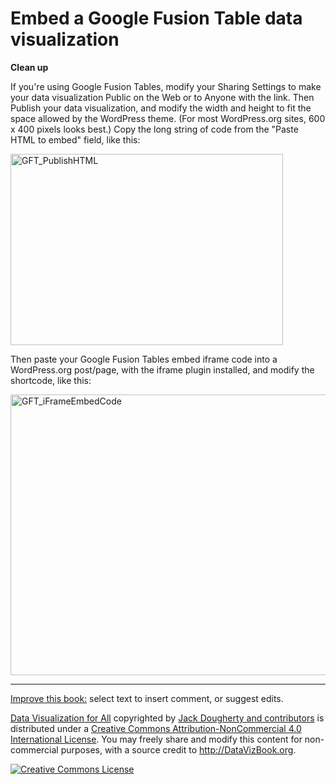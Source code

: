 # Embed a Google Fusion Table data visualization

**Clean up**

If you're using Google Fusion Tables, modify your Sharing Settings to make your data visualization Public on the Web or to Anyone with the link. Then Publish your data visualization, and modify the width and height to fit the space allowed by the WordPress theme. (For most WordPress.org sites, 600 x 400 pixels looks best.) Copy the long string of code from the "Paste HTML to embed" field, like this:

<a href="http://commons.trincoll.edu/jackdougherty/files/2013/10/GFT_PublishHTML.png"><img alt="GFT_PublishHTML" src="http://commons.trincoll.edu/jackdougherty/files/2013/10/GFT_PublishHTML.png" width="436" height="306" /></a>

Then paste your Google Fusion Tables embed iframe code into a WordPress.org post/page, with the iframe plugin installed, and modify the shortcode, like this:

<a href="http://commons.trincoll.edu/jackdougherty/files/2013/10/GFT_iFrameEmbedCode.png"><img alt="GFT_iFrameEmbedCode" src="http://commons.trincoll.edu/jackdougherty/files/2013/10/GFT_iFrameEmbedCode.png" width="599" height="449" /></a>


---
[Improve this book:](gitbook/improve.md) select text to insert comment, or suggest edits.

[Data Visualization for All](http://datavizbook.org)
copyrighted by [Jack Dougherty and contributors](introduction/who.md)
is distributed under a [Creative Commons Attribution-NonCommercial 4.0 International License](http://creativecommons.org/licenses/by-nc/4.0).
You may freely share and modify this content for non-commercial purposes, with a source credit to http://DataVizBook.org.

<a rel="license" href="http://creativecommons.org/licenses/by-nc/4.0/"><img alt="Creative Commons License" style="border-width:0" src="https://i.creativecommons.org/l/by-nc/4.0/88x31.png" /></a>
